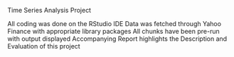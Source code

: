 Time Series Analysis Project

All coding was done on the RStudio IDE
Data was fetched through Yahoo Finance with appropriate library packages
All chunks have been pre-run with output displayed
Accompanying Report highlights the Description and Evaluation of this project
